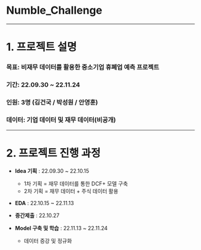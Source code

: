 # Numble_Challenge


---
# 1. 프로젝트 설명
### 목표: 비재무 데이터를 활용한 중소기업 휴폐업 예측 프로젝트
### 기간: 22.09.30 ~ 22.11.24
### 인원: 3명 (김건국 / 박성원 / 안영훈)
### 데이터: 기업 데이터 및 재무 데이터(비공개)

----
# 2. 프로젝트 진행 과정

- **Idea 기획** : 22.09.30 ~ 22.10.15
  - 1차 기획 = 재무 데이터를 통한 DCF+ 모델 구축 
  - 2차 기획 = 재무 데이터 + 주식 데이터 활용 
- **EDA** : 22.10.15 ~ 22.11.13

- **중간제출** : 22.10.27

- **Model 구축 및 학습** : 22.11.13 ~ 22.11.24
  - 데이터 증강 및 정규화

